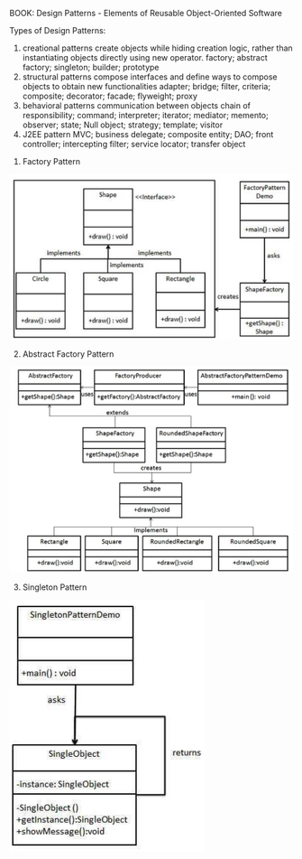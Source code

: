 BOOK: Design Patterns - Elements of Reusable Object-Oriented Software

Types of Design Patterns:
1) creational patterns
create objects while hiding creation logic, rather than instantiating objects directly using new operator.
factory; abstract factory; singleton; builder; prototype
2) structural patterns
compose interfaces and define ways to compose objects to obtain new functionalities
adapter; bridge; filter, criteria; composite; decorator; facade; flyweight; proxy
3) behavioral patterns
communication between objects
chain of responsibility; command; interpreter; iterator; mediator; memento; observer; state; Null object; strategy; template; visitor
4) J2EE pattern
MVC; business delegate; composite entity; DAO; front controller; intercepting filter; service locator; transfer object
1. Factory Pattern


![Image of Facade pattern](https://github.com/KevinXu17/DesignPattern/blob/master/Img/FactoryPattern.png?raw=true)

2. Abstract Factory Pattern

![Image of Facade pattern](https://github.com/KevinXu17/DesignPattern/blob/master/Img/AbstractFactoryPattern.png?raw=true)

3. Singleton Pattern

![Image of Facade pattern](https://github.com/KevinXu17/DesignPattern/blob/master/Img/SingletonPattern.png?raw=true)